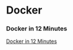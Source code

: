 # Docker

### Docker in 12 Minutes
[Docker in 12 Minutes](https://www.youtube.com/watch?v=YFl2mCHdv24&t=29s)